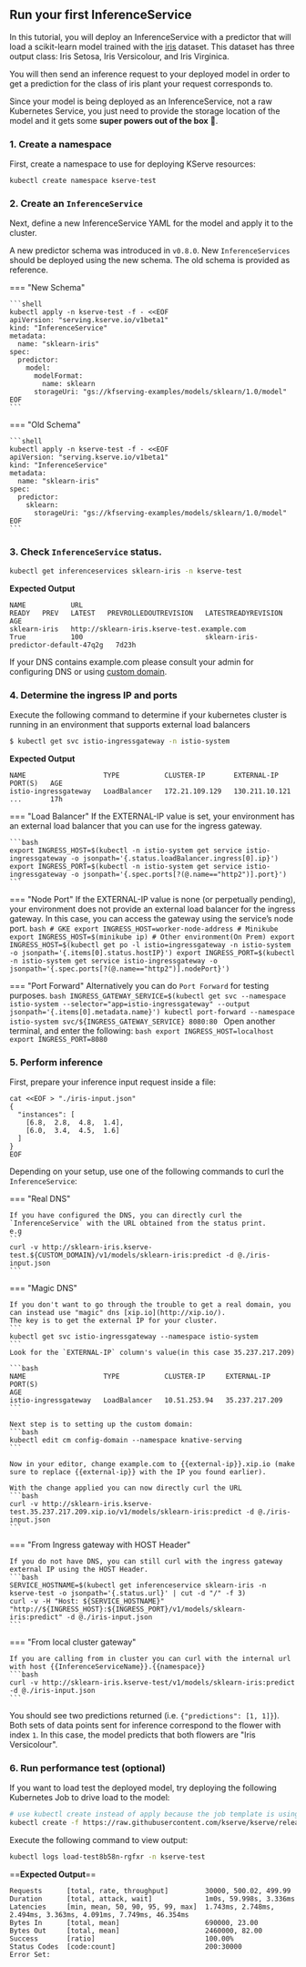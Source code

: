 ## Run your first InferenceService

In this tutorial, you will deploy an InferenceService with a predictor that will load a scikit-learn model trained with
the [iris](https://archive.ics.uci.edu/ml/datasets/iris) dataset. This dataset has three output class: Iris Setosa, Iris Versicolour, and Iris Virginica.

You will then send an inference request to your deployed model in order to get a prediction for the class of iris plant your request corresponds to.

Since your model is being deployed as an InferenceService, not a raw Kubernetes Service, you just need to provide the storage location of the model and
it gets some **super powers out of the box** :rocket:.


### 1. Create a namespace

First, create a namespace to use for deploying KServe resources:

```shell
kubectl create namespace kserve-test
```

### 2. Create an `InferenceService`

Next, define a new InferenceService YAML for the model and apply it to the cluster.

A new predictor schema was introduced in `v0.8.0`. New `InferenceServices` should be deployed using the new schema. The old schema
is provided as reference.

=== "New Schema"

    ```shell
    kubectl apply -n kserve-test -f - <<EOF
    apiVersion: "serving.kserve.io/v1beta1"
    kind: "InferenceService"
    metadata:
      name: "sklearn-iris"
    spec:
      predictor:
        model:
          modelFormat:
            name: sklearn
          storageUri: "gs://kfserving-examples/models/sklearn/1.0/model"
    EOF
    ```

=== "Old Schema"

    ```shell
    kubectl apply -n kserve-test -f - <<EOF
    apiVersion: "serving.kserve.io/v1beta1"
    kind: "InferenceService"
    metadata:
      name: "sklearn-iris"
    spec:
      predictor:
        sklearn:
          storageUri: "gs://kfserving-examples/models/sklearn/1.0/model"
    EOF
    ```

### 3. Check `InferenceService` status.

```bash
kubectl get inferenceservices sklearn-iris -n kserve-test
```

**Expected Output**
```
NAME           URL                                                 READY   PREV   LATEST   PREVROLLEDOUTREVISION   LATESTREADYREVISION                    AGE
sklearn-iris   http://sklearn-iris.kserve-test.example.com         True           100                              sklearn-iris-predictor-default-47q2g   7d23h
```

If your DNS contains example.com please consult your admin for configuring DNS or using [custom domain](https://knative.dev/docs/serving/using-a-custom-domain).

### 4. Determine the ingress IP and ports

Execute the following command to determine if your kubernetes cluster is running in an environment that supports external load balancers
```bash
$ kubectl get svc istio-ingressgateway -n istio-system
```

**Expected Output**
```
NAME                   TYPE           CLUSTER-IP       EXTERNAL-IP      PORT(S)   AGE
istio-ingressgateway   LoadBalancer   172.21.109.129   130.211.10.121   ...       17h
```

=== "Load Balancer"
    If the EXTERNAL-IP value is set, your environment has an external load balancer that you can use for the ingress gateway.

    ```bash
    export INGRESS_HOST=$(kubectl -n istio-system get service istio-ingressgateway -o jsonpath='{.status.loadBalancer.ingress[0].ip}')
    export INGRESS_PORT=$(kubectl -n istio-system get service istio-ingressgateway -o jsonpath='{.spec.ports[?(@.name=="http2")].port}')
    ```

=== "Node Port"
    If the EXTERNAL-IP value is none (or perpetually pending), your environment does not provide an external load balancer for the ingress gateway.
    In this case, you can access the gateway using the service’s node port.
    ```bash
    # GKE
    export INGRESS_HOST=worker-node-address
    # Minikube
    export INGRESS_HOST=$(minikube ip)
    # Other environment(On Prem)
    export INGRESS_HOST=$(kubectl get po -l istio=ingressgateway -n istio-system -o jsonpath='{.items[0].status.hostIP}')
    export INGRESS_PORT=$(kubectl -n istio-system get service istio-ingressgateway -o jsonpath='{.spec.ports[?(@.name=="http2")].nodePort}')
    ```

=== "Port Forward"
    Alternatively you can do `Port Forward` for testing purposes.
    ```bash
    INGRESS_GATEWAY_SERVICE=$(kubectl get svc --namespace istio-system --selector="app=istio-ingressgateway" --output jsonpath='{.items[0].metadata.name}')
    kubectl port-forward --namespace istio-system svc/${INGRESS_GATEWAY_SERVICE} 8080:80
    ```
    Open another terminal, and enter the following:
    ```bash
    export INGRESS_HOST=localhost
    export INGRESS_PORT=8080
    ```

### 5. Perform inference

First, prepare your inference input request inside a file:

```shell
cat <<EOF > "./iris-input.json"
{
  "instances": [
    [6.8,  2.8,  4.8,  1.4],
    [6.0,  3.4,  4.5,  1.6]
  ]
}
EOF
```

Depending on your setup, use one of the following commands to curl the `InferenceService`:

=== "Real DNS"

    If you have configured the DNS, you can directly curl the `InferenceService` with the URL obtained from the status print.
    e.g
    ```
    curl -v http://sklearn-iris.kserve-test.${CUSTOM_DOMAIN}/v1/models/sklearn-iris:predict -d @./iris-input.json
    ```

=== "Magic DNS"

    If you don't want to go through the trouble to get a real domain, you can instead use "magic" dns [xip.io](http://xip.io/).
    The key is to get the external IP for your cluster.
    ```
    kubectl get svc istio-ingressgateway --namespace istio-system
    ```
    Look for the `EXTERNAL-IP` column's value(in this case 35.237.217.209)

    ```bash
    NAME                   TYPE           CLUSTER-IP     EXTERNAL-IP      PORT(S)                                                                                                                                      AGE
    istio-ingressgateway   LoadBalancer   10.51.253.94   35.237.217.209
    ```

    Next step is to setting up the custom domain:
    ```bash
    kubectl edit cm config-domain --namespace knative-serving
    ```

    Now in your editor, change example.com to {{external-ip}}.xip.io (make sure to replace {{external-ip}} with the IP you found earlier).

    With the change applied you can now directly curl the URL
    ```bash
    curl -v http://sklearn-iris.kserve-test.35.237.217.209.xip.io/v1/models/sklearn-iris:predict -d @./iris-input.json
    ```

=== "From Ingress gateway with HOST Header"

    If you do not have DNS, you can still curl with the ingress gateway external IP using the HOST Header.
    ```bash
    SERVICE_HOSTNAME=$(kubectl get inferenceservice sklearn-iris -n kserve-test -o jsonpath='{.status.url}' | cut -d "/" -f 3)
    curl -v -H "Host: ${SERVICE_HOSTNAME}" "http://${INGRESS_HOST}:${INGRESS_PORT}/v1/models/sklearn-iris:predict" -d @./iris-input.json
    ```

=== "From local cluster gateway"

    If you are calling from in cluster you can curl with the internal url with host {{InferenceServiceName}}.{{namespace}}
    ```bash
    curl -v http://sklearn-iris.kserve-test/v1/models/sklearn-iris:predict -d @./iris-input.json
    ```

You should see two predictions returned (i.e. `{"predictions": [1, 1]}`). Both sets of data points sent for inference correspond to the flower with index `1`.
In this case, the model predicts that both flowers are "Iris Versicolour".

### 6. Run performance test (optional)

If you want to load test the deployed model, try deploying the following Kubernetes Job to drive load to the model:

```bash
# use kubectl create instead of apply because the job template is using generateName which doesn't work with kubectl apply
kubectl create -f https://raw.githubusercontent.com/kserve/kserve/release-0.8/docs/samples/v1beta1/sklearn/v1/perf.yaml -n kserve-test
```

Execute the following command to view output:

```bash
kubectl logs load-test8b58n-rgfxr -n kserve-test
```

==**Expected Output**==

```
Requests      [total, rate, throughput]         30000, 500.02, 499.99
Duration      [total, attack, wait]             1m0s, 59.998s, 3.336ms
Latencies     [min, mean, 50, 90, 95, 99, max]  1.743ms, 2.748ms, 2.494ms, 3.363ms, 4.091ms, 7.749ms, 46.354ms
Bytes In      [total, mean]                     690000, 23.00
Bytes Out     [total, mean]                     2460000, 82.00
Success       [ratio]                           100.00%
Status Codes  [code:count]                      200:30000
Error Set:
```
